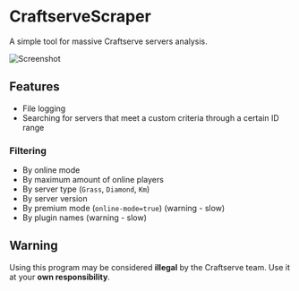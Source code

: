 # CraftserveScraper

A simple tool for massive Craftserve servers analysis.

![Screenshot](https://i.imgur.com/2GwFbBO.png)

## Features
- File logging
- Searching for servers that meet a custom criteria through a certain ID range
### Filtering
- By online mode
- By maximum amount of online players
- By server type (`Grass`, `Diamond`, `Km`)
- By server version
- By premium mode (`online-mode=true`) (warning - slow)
- By plugin names (warning - slow)

## Warning
Using this program may be considered **illegal** by the Craftserve team.
Use it at your **own responsibility**.
